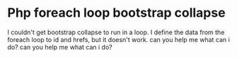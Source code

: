 
# Php foreach loop bootstrap collapse

I couldn't get bootstrap collapse to run in a loop. I define the data from the foreach loop to id and hrefs, but it doesn't work. can you help me what can i do?
can you help me what can i do?

        